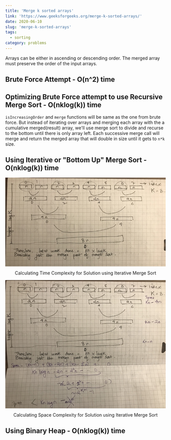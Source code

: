```yaml
---
title: 'Merge k sorted arrays'
link: 'https://www.geeksforgeeks.org/merge-k-sorted-arrays/'
date: 2020-06-10
slug: 'merge-k-sorted-arrays'
tags:
  - sorting
category: problems
---
```


Arrays can be either in ascending or descending order. The merged array must preserve the order of the input arrays.

## Brute Force Attempt - O(n^2) time

<!-- embed:brute_force.js -->

## Optimizing Brute Force attempt to use Recursive Merge Sort - O(nklog(k)) time

`isIncreasingOrder` and `merge` functions will be same as the one from brute force. But instead of iterating over arrays and merging each array with the a cumulative merged(result) array, we'll use merge sort to divide and recurse to the bottom until there is only array left. Each successive merge call will merge and return the merged array that will double in size until it gets to `n*k` size.

<!-- embed:merge_sort.js -->

## Using Iterative or "Bottom Up" Merge Sort - O(nklog(k)) time

<!-- embed:iterative_merge_sort.js -->
<p>
  <img style='display: block; margin: 0 auto; margin-bottom: 0.75rem;' src='./knlogk_merge_sort_time_complexity.jpg' alt='Iterative Merge Sort Time Complexity Explanation'/>
  <span style="display:block; text-align: center;">Calculating Time Complexity for Solution using Iterative Merge Sort</span>
</p>
<p>
  <img style='display: block; margin: 0 auto; margin-bottom: 0.75rem;' src='./knlogk_merge_sort_space_complexity.jpg' alt='Iterative Merge Sort Space Complexity Explanation'/>
  <span style="display:block; text-align: center;">Calculating Space Complexity for Solution using Iterative Merge Sort</span>
</p>

## Using Binary Heap - O(nklog(k)) time

<!-- embed:heap.js -->
